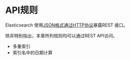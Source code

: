 # API规则

Elasticsearch 使用[JSON格式通过HTTP协议](/modules/http.md)暴露REST 接口。

除非特别指出，本章所列规则均可以通过REST API访问。

* 多重索引
* 索引名中的日期计算